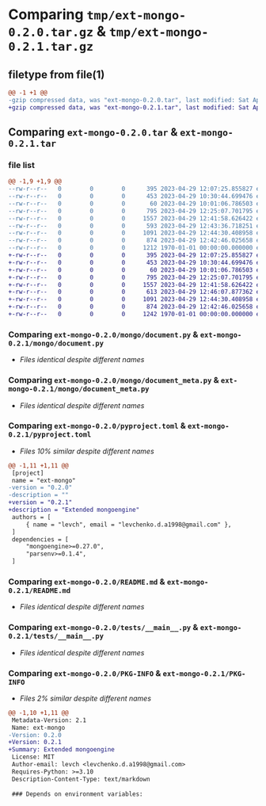 # Comparing `tmp/ext-mongo-0.2.0.tar.gz` & `tmp/ext-mongo-0.2.1.tar.gz`

## filetype from file(1)

```diff
@@ -1 +1 @@
-gzip compressed data, was "ext-mongo-0.2.0.tar", last modified: Sat Apr 29 12:44:35 2023, max compression
+gzip compressed data, was "ext-mongo-0.2.1.tar", last modified: Sat Apr 29 12:46:13 2023, max compression
```

## Comparing `ext-mongo-0.2.0.tar` & `ext-mongo-0.2.1.tar`

### file list

```diff
@@ -1,9 +1,9 @@
--rw-r--r--   0        0        0      395 2023-04-29 12:07:25.855827 ext-mongo-0.2.0/mongo/__init__.py
--rw-r--r--   0        0        0      453 2023-04-29 10:30:44.699476 ext-mongo-0.2.0/mongo/connect.py
--rw-r--r--   0        0        0       60 2023-04-29 10:01:06.786503 ext-mongo-0.2.0/mongo/deps.py
--rw-r--r--   0        0        0      795 2023-04-29 12:25:07.701795 ext-mongo-0.2.0/mongo/document.py
--rw-r--r--   0        0        0     1557 2023-04-29 12:41:58.626422 ext-mongo-0.2.0/mongo/document_meta.py
--rw-r--r--   0        0        0      593 2023-04-29 12:43:36.718251 ext-mongo-0.2.0/pyproject.toml
--rw-r--r--   0        0        0     1091 2023-04-29 12:44:30.408958 ext-mongo-0.2.0/README.md
--rw-r--r--   0        0        0      874 2023-04-29 12:42:46.025658 ext-mongo-0.2.0/tests/__main__.py
--rw-r--r--   0        0        0     1212 1970-01-01 00:00:00.000000 ext-mongo-0.2.0/PKG-INFO
+-rw-r--r--   0        0        0      395 2023-04-29 12:07:25.855827 ext-mongo-0.2.1/mongo/__init__.py
+-rw-r--r--   0        0        0      453 2023-04-29 10:30:44.699476 ext-mongo-0.2.1/mongo/connect.py
+-rw-r--r--   0        0        0       60 2023-04-29 10:01:06.786503 ext-mongo-0.2.1/mongo/deps.py
+-rw-r--r--   0        0        0      795 2023-04-29 12:25:07.701795 ext-mongo-0.2.1/mongo/document.py
+-rw-r--r--   0        0        0     1557 2023-04-29 12:41:58.626422 ext-mongo-0.2.1/mongo/document_meta.py
+-rw-r--r--   0        0        0      613 2023-04-29 12:46:07.877362 ext-mongo-0.2.1/pyproject.toml
+-rw-r--r--   0        0        0     1091 2023-04-29 12:44:30.408958 ext-mongo-0.2.1/README.md
+-rw-r--r--   0        0        0      874 2023-04-29 12:42:46.025658 ext-mongo-0.2.1/tests/__main__.py
+-rw-r--r--   0        0        0     1242 1970-01-01 00:00:00.000000 ext-mongo-0.2.1/PKG-INFO
```

### Comparing `ext-mongo-0.2.0/mongo/document.py` & `ext-mongo-0.2.1/mongo/document.py`

 * *Files identical despite different names*

### Comparing `ext-mongo-0.2.0/mongo/document_meta.py` & `ext-mongo-0.2.1/mongo/document_meta.py`

 * *Files identical despite different names*

### Comparing `ext-mongo-0.2.0/pyproject.toml` & `ext-mongo-0.2.1/pyproject.toml`

 * *Files 10% similar despite different names*

```diff
@@ -1,11 +1,11 @@
 [project]
 name = "ext-mongo"
-version = "0.2.0"
-description = ""
+version = "0.2.1"
+description = "Extended mongoengine"
 authors = [
     { name = "levch", email = "levchenko.d.a1998@gmail.com" },
 ]
 dependencies = [
     "mongoengine>=0.27.0",
     "parsenv>=0.1.4",
 ]
```

### Comparing `ext-mongo-0.2.0/README.md` & `ext-mongo-0.2.1/README.md`

 * *Files identical despite different names*

### Comparing `ext-mongo-0.2.0/tests/__main__.py` & `ext-mongo-0.2.1/tests/__main__.py`

 * *Files identical despite different names*

### Comparing `ext-mongo-0.2.0/PKG-INFO` & `ext-mongo-0.2.1/PKG-INFO`

 * *Files 2% similar despite different names*

```diff
@@ -1,10 +1,11 @@
 Metadata-Version: 2.1
 Name: ext-mongo
-Version: 0.2.0
+Version: 0.2.1
+Summary: Extended mongoengine
 License: MIT
 Author-email: levch <levchenko.d.a1998@gmail.com>
 Requires-Python: >=3.10
 Description-Content-Type: text/markdown
 
 ### Depends on environment variables:
```


